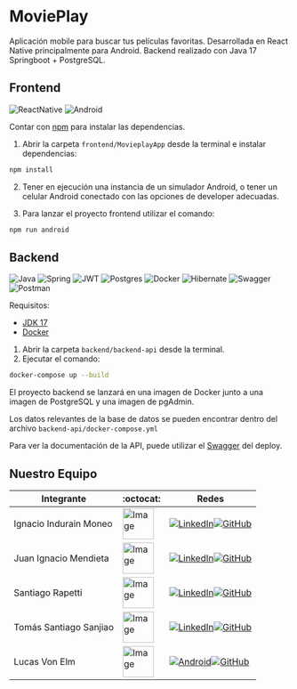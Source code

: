 # MoviePlay

Aplicación mobile para buscar tus películas favoritas. Desarrollada en React Native principalmente para Android. Backend realizado con Java 17 Springboot + PostgreSQL.

## Frontend

![ReactNative](https://img.shields.io/badge/react_native-%2320232a.svg?style=for-the-badge&logo=react&logoColor=%2361DAFB)
![Android](https://img.shields.io/badge/Android-3DDC84?style=for-the-badge&logo=android&logoColor=white)

Contar con [npm](https://nodejs.org/en) para instalar las dependencias.

1. Abrir la carpeta `frontend/MovieplayApp` desde la terminal e instalar dependencias:

```bash
npm install
```

2. Tener en ejecución una instancia de un simulador Android, o tener un celular Android conectado con las opciones de developer adecuadas.

3. Para lanzar el proyecto frontend utilizar el comando:

```bash
npm run android
```

## Backend

![Java](https://img.shields.io/badge/java-%23ED8B00.svg?style=for-the-badge&logo=openjdk&logoColor=white)
![Spring](https://img.shields.io/badge/spring-%236DB33F.svg?style=for-the-badge&logo=spring&logoColor=white)
![JWT](https://img.shields.io/badge/JWT-black?style=for-the-badge&logo=JSON%20web%20tokens)
![Postgres](https://img.shields.io/badge/postgres-%23316192.svg?style=for-the-badge&logo=postgresql&logoColor=white)
![Docker](https://img.shields.io/badge/docker-%230db7ed.svg?style=for-the-badge&logo=docker&logoColor=white)
![Hibernate](https://img.shields.io/badge/Hibernate-59666C?style=for-the-badge&logo=Hibernate&logoColor=white)
![Swagger](https://img.shields.io/badge/-Swagger-%23Clojure?style=for-the-badge&logo=swagger&logoColor=white)
![Postman](https://img.shields.io/badge/Postman-FF6C37?style=for-the-badge&logo=postman&logoColor=white)

Requisitos:

- [JDK 17](https://www.oracle.com/java/technologies/javase/jdk17-archive-downloads.html)
- [Docker](https://www.docker.com/products/docker-desktop/)

1. Abrir la carpeta `backend/backend-api` desde la terminal.
2. Ejecutar el comando:

```bash
docker-compose up --build
```

El proyecto backend se lanzará en una imagen de Docker junto a una imagen de PostgreSQL y una imagen de pgAdmin.

Los datos relevantes de la base de datos se pueden encontrar dentro del archivo `backend-api/docker-compose.yml`

Para ver la documentación de la API, puede utilizar el [Swagger](https://movieplay-api.onrender.com/swagger-ui/index.html) del deploy.

## Nuestro Equipo

| Integrante             | :octocat:         | Redes            |
| ---------------------- | ---------------------------------------- | ----------------------------------------------------------- |
| Ignacio Indurain Moneo | <img src="https://www.webcampus.uade.edu.ar/Fotos/0/ID_1027420.jpg" alt="Image" width="56vw">| [![LinkedIn](https://img.shields.io/badge/linkedin-%230077B5.svg?style=for-the-badge&logo=linkedin&logoColor=white)](https://www.linkedin.com/in/ignacio-indurain-moneo/)[![GitHub](https://img.shields.io/badge/github-%23121011.svg?style=for-the-badge&logo=github&logoColor=white)](https://github.com/Nacho-93)               |
| Juan Ignacio Mendieta  | <img src="https://media.licdn.com/dms/image/D4D03AQHSnpjv8xZRzw/profile-displayphoto-shrink_800_800/0/1673963580446?e=1722470400&v=beta&t=VF0BPGFVAaYBDr7HT-M6vO0GdoTm-_t6SsqTLdPFCp8" alt="Image" width="56vw"> | [![LinkedIn](https://img.shields.io/badge/linkedin-%230077B5.svg?style=for-the-badge&logo=linkedin&logoColor=white)](https://www.linkedin.com/in/juan-ignacio-mendieta/)[![GitHub](https://img.shields.io/badge/github-%23121011.svg?style=for-the-badge&logo=github&logoColor=white)](https://github.com/JuanxIG)                 |
| Santiago Rapetti       | <img src="https://media.licdn.com/dms/image/D4D03AQFaPnxMjtrmqg/profile-displayphoto-shrink_400_400/0/1693871652713?e=1722470400&v=beta&t=veSc4n-rVlmLSOMQuvS315KIjUs2xngnFBdNFGu_T1s" alt="Image" width="56vw"> | [![LinkedIn](https://img.shields.io/badge/linkedin-%230077B5.svg?style=for-the-badge&logo=linkedin&logoColor=white)](https://www.linkedin.com/in/santiago-rapetti-728b5222a/)[![GitHub](https://img.shields.io/badge/github-%23121011.svg?style=for-the-badge&logo=github&logoColor=white)](https://github.com/SantiRapetti)       |
| Tomás Santiago Sanjiao | <img src="https://media.licdn.com/dms/image/D4D03AQE_INKAFFuZXw/profile-displayphoto-shrink_400_400/0/1678295403019?e=1722470400&v=beta&t=nFAbi5xupJRO9bwF4WmQOgMMco51ORFA13fxjL8Ykp0" alt="Image" width="56vw"> | [![LinkedIn](https://img.shields.io/badge/linkedin-%230077B5.svg?style=for-the-badge&logo=linkedin&logoColor=white)](https://www.linkedin.com/in/tom%C3%A1s-santiago-sanjiao-ab060b231/)[![GitHub](https://img.shields.io/badge/github-%23121011.svg?style=for-the-badge&logo=github&logoColor=white)](https://github.com/Tosa149) |
| Lucas Von Elm          | <img src="https://avatars.githubusercontent.com/u/70777709?v=4" alt="Image" width="56vw">                                                                                                                        | [![Android](https://img.shields.io/badge/linkedin-%230077B5.svg?style=for-the-badge&logo=linkedin&logoColor=white)](https://www.linkedin.com/in/lucasvonelm/)[![GitHub](https://img.shields.io/badge/github-%23121011.svg?style=for-the-badge&logo=github&logoColor=white)](https://github.com/xlucasve)                           |
